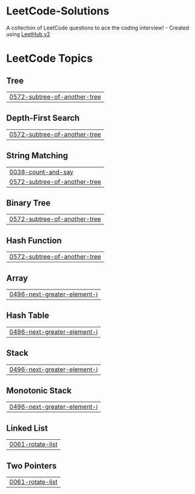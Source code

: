 # LeetCode-Solutions
A collection of LeetCode questions to ace the coding interview! - Created using [LeetHub v2](https://github.com/arunbhardwaj/LeetHub-2.0)

<!---LeetCode Topics Start-->
# LeetCode Topics
## Tree
|  |
| ------- |
| [0572-subtree-of-another-tree](https://github.com/sarah-schwartz/LeetCode-Solutions/tree/master/0572-subtree-of-another-tree) |
## Depth-First Search
|  |
| ------- |
| [0572-subtree-of-another-tree](https://github.com/sarah-schwartz/LeetCode-Solutions/tree/master/0572-subtree-of-another-tree) |
## String Matching
|  |
| ------- |
| [0038-count-and-say](https://github.com/sarah-schwartz/LeetCode-Solutions/tree/master/0038-count-and-say) |
| [0572-subtree-of-another-tree](https://github.com/sarah-schwartz/LeetCode-Solutions/tree/master/0572-subtree-of-another-tree) |
## Binary Tree
|  |
| ------- |
| [0572-subtree-of-another-tree](https://github.com/sarah-schwartz/LeetCode-Solutions/tree/master/0572-subtree-of-another-tree) |
## Hash Function
|  |
| ------- |
| [0572-subtree-of-another-tree](https://github.com/sarah-schwartz/LeetCode-Solutions/tree/master/0572-subtree-of-another-tree) |
## Array
|  |
| ------- |
| [0496-next-greater-element-i](https://github.com/sarah-schwartz/LeetCode-Solutions/tree/master/0496-next-greater-element-i) |
## Hash Table
|  |
| ------- |
| [0496-next-greater-element-i](https://github.com/sarah-schwartz/LeetCode-Solutions/tree/master/0496-next-greater-element-i) |
## Stack
|  |
| ------- |
| [0496-next-greater-element-i](https://github.com/sarah-schwartz/LeetCode-Solutions/tree/master/0496-next-greater-element-i) |
## Monotonic Stack
|  |
| ------- |
| [0496-next-greater-element-i](https://github.com/sarah-schwartz/LeetCode-Solutions/tree/master/0496-next-greater-element-i) |
## Linked List
|  |
| ------- |
| [0061-rotate-list](https://github.com/sarah-schwartz/LeetCode-Solutions/tree/master/0061-rotate-list) |
## Two Pointers
|  |
| ------- |
| [0061-rotate-list](https://github.com/sarah-schwartz/LeetCode-Solutions/tree/master/0061-rotate-list) |
<!---LeetCode Topics End-->